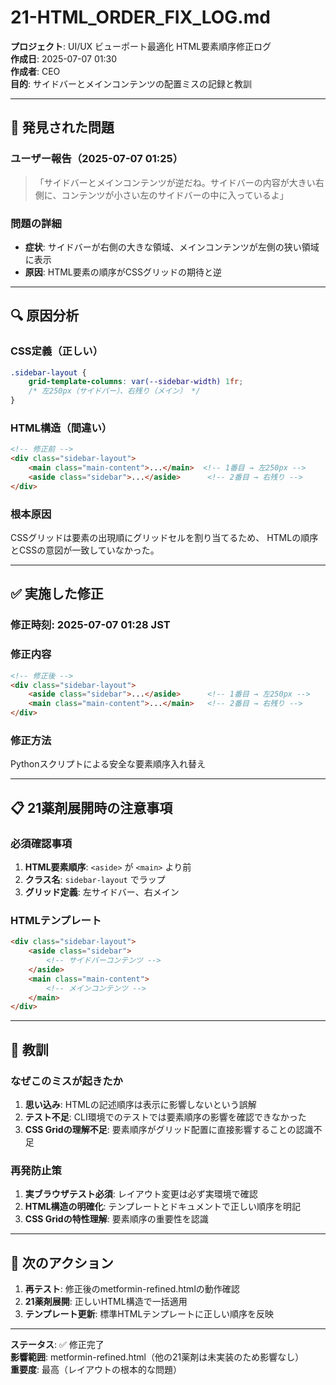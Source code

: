 # 21-HTML_ORDER_FIX_LOG.md

**プロジェクト**: UI/UX ビューポート最適化 HTML要素順序修正ログ  
**作成日**: 2025-07-07 01:30  
**作成者**: CEO  
**目的**: サイドバーとメインコンテンツの配置ミスの記録と教訓

---

## 🚨 **発見された問題**

### **ユーザー報告（2025-07-07 01:25）**
> 「サイドバーとメインコンテンツが逆だね。サイドバーの内容が大きい右側に、コンテンツが小さい左のサイドバーの中に入っているよ」

### **問題の詳細**
- **症状**: サイドバーが右側の大きな領域、メインコンテンツが左側の狭い領域に表示
- **原因**: HTML要素の順序がCSSグリッドの期待と逆

---

## 🔍 **原因分析**

### **CSS定義（正しい）**
```css
.sidebar-layout {
    grid-template-columns: var(--sidebar-width) 1fr;
    /* 左250px（サイドバー）、右残り（メイン） */
}
```

### **HTML構造（間違い）**
```html
<!-- 修正前 -->
<div class="sidebar-layout">
    <main class="main-content">...</main>  <!-- 1番目 → 左250px -->
    <aside class="sidebar">...</aside>      <!-- 2番目 → 右残り -->
</div>
```

### **根本原因**
CSSグリッドは要素の出現順にグリッドセルを割り当てるため、
HTMLの順序とCSSの意図が一致していなかった。

---

## ✅ **実施した修正**

### **修正時刻**: 2025-07-07 01:28 JST

### **修正内容**
```html
<!-- 修正後 -->
<div class="sidebar-layout">
    <aside class="sidebar">...</aside>      <!-- 1番目 → 左250px -->
    <main class="main-content">...</main>   <!-- 2番目 → 右残り -->
</div>
```

### **修正方法**
Pythonスクリプトによる安全な要素順序入れ替え

---

## 📋 **21薬剤展開時の注意事項**

### **必須確認事項**
1. **HTML要素順序**: `<aside>` が `<main>` より前
2. **クラス名**: `sidebar-layout` でラップ
3. **グリッド定義**: 左サイドバー、右メイン

### **HTMLテンプレート**
```html
<div class="sidebar-layout">
    <aside class="sidebar">
        <!-- サイドバーコンテンツ -->
    </aside>
    <main class="main-content">
        <!-- メインコンテンツ -->
    </main>
</div>
```

---

## 💭 **教訓**

### **なぜこのミスが起きたか**
1. **思い込み**: HTMLの記述順序は表示に影響しないという誤解
2. **テスト不足**: CLI環境でのテストでは要素順序の影響を確認できなかった
3. **CSS Gridの理解不足**: 要素順序がグリッド配置に直接影響することの認識不足

### **再発防止策**
1. **実ブラウザテスト必須**: レイアウト変更は必ず実環境で確認
2. **HTML構造の明確化**: テンプレートとドキュメントで正しい順序を明記
3. **CSS Gridの特性理解**: 要素順序の重要性を認識

---

## 🎯 **次のアクション**

1. **再テスト**: 修正後のmetformin-refined.htmlの動作確認
2. **21薬剤展開**: 正しいHTML構造で一括適用
3. **テンプレート更新**: 標準HTMLテンプレートに正しい順序を反映

---

**ステータス**: ✅ 修正完了  
**影響範囲**: metformin-refined.html（他の21薬剤は未実装のため影響なし）  
**重要度**: 最高（レイアウトの根本的な問題）